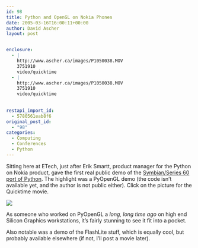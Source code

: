 ```yaml
---
id: 98
title: Python and OpenGL on Nokia Phones
date: 2005-03-16T16:00:11+00:00
author: David Ascher
layout: post


enclosure:
  - |
    http://www.ascher.ca/images/P1050038.MOV
    3751910
    video/quicktime
  - |
    http://www.ascher.ca/images/P1050038.MOV
    3751910
    video/quicktime
    
    
restapi_import_id:
  - 5780561eab8f6
original_post_id:
  - "98"
categories:
  - Computing
  - Conferences
  - Python
---
```

Sitting here at ETech, just after Erik Smartt, product manager for the Python on Nokia product, gave the first real public demo of the [Symbian/Series 60 port of Python](http://www.forum.nokia.com/main/0,,034-821,00.html). The highlight was a PyOpenGL demo (the code isn&#8217;t available yet, and the author is not public either). Click on the picture for the Quicktime movie.

[![](http://www.ascher.ca/images/P1050038.JPG)](http://www.ascher.ca/images/P1050038.MOV)

As someone who worked on PyOpenGL a _long, long time ago_ on high end Silicon Graphics workstations, it&#8217;s fairly stunning to see it fit into a pocket.

Also notable was a demo of the FlashLite stuff, which is equally cool, but probably available elsewhere (if not, I&#8217;ll post a movie later).